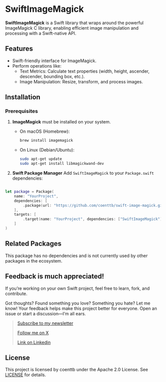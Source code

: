 # SwiftImageMagick

**SwiftImageMagick** is a Swift library that wraps around the powerful ImageMagick C library, enabling efficient image manipulation and processing with a Swift-native API.

## Features

- Swift-friendly interface for ImageMagick.
- Perform operations like:
  - Text Metrics: Calculate text properties (width, height, ascender, descender, bounding box, etc.).
  - Image Manipulation: Resize, transform, and process images.

## Installation

### Prerequisites

1. **ImageMagick** must be installed on your system.

   - On macOS (Homebrew):
     ```bash
     brew install imagemagick
     ```

   - On Linux (Debian/Ubuntu):
     ```bash
     sudo apt-get update
     sudo apt-get install libmagickwand-dev
     ```

2. **Swift Package Manager** Add `SwiftImageMagick` to your `Package.swift` dependencies:

```swift

let package = Package(
    name: "YourProject",
    dependencies: [
        .package(url: "https://github.com/coenttb/swift-image-magick.git", branch: "main")
    ],
    targets: [
        .target(name: "YourProject", dependencies: ["SwiftImageMagick"])
    ]
)
```

## Related Packages

This package has no dependencies and is not currently used by other packages in the ecosystem.

## Feedback is much appreciated!

If you’re working on your own Swift project, feel free to learn, fork, and contribute.

Got thoughts? Found something you love? Something you hate? Let me know! Your feedback helps make this project better for everyone. Open an issue or start a discussion—I’m all ears.

> [Subscribe to my newsletter](http://coenttb.com/en/newsletter/subscribe)
>
> [Follow me on X](http://x.com/coenttb)
> 
> [Link on Linkedin](https://www.linkedin.com/in/tenthijeboonkkamp)

## License

This project is licensed by coenttb under the Apache 2.0 License. See [LICENSE](LICENSE) for details.
